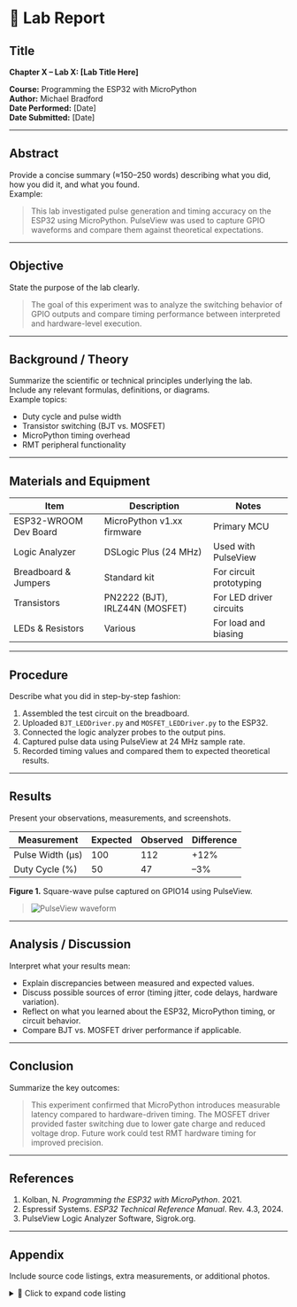 # 🧠 Lab Report

## Title
**Chapter X – Lab X: [Lab Title Here]**

**Course:** Programming the ESP32 with MicroPython  
**Author:** Michael Bradford  
**Date Performed:** [Date]  
**Date Submitted:** [Date]  

---

## Abstract
Provide a concise summary (≈150–250 words) describing what you did, how you did it, and what you found.  
Example:  
> This lab investigated pulse generation and timing accuracy on the ESP32 using MicroPython. PulseView was used to capture GPIO waveforms and compare them against theoretical expectations.

---

## Objective
State the purpose of the lab clearly.  
> The goal of this experiment was to analyze the switching behavior of GPIO outputs and compare timing performance between interpreted and hardware-level execution.

---

## Background / Theory
Summarize the scientific or technical principles underlying the lab.  
Include any relevant formulas, definitions, or diagrams.  
Example topics:
- Duty cycle and pulse width
- Transistor switching (BJT vs. MOSFET)
- MicroPython timing overhead
- RMT peripheral functionality

---

## Materials and Equipment
| Item | Description | Notes |
|------|--------------|-------|
| ESP32-WROOM Dev Board | MicroPython v1.xx firmware | Primary MCU |
| Logic Analyzer | DSLogic Plus (24 MHz) | Used with PulseView |
| Breadboard & Jumpers | Standard kit | For circuit prototyping |
| Transistors | PN2222 (BJT), IRLZ44N (MOSFET) | For LED driver circuits |
| LEDs & Resistors | Various | For load and biasing |

---

## Procedure
Describe what you did in step-by-step fashion:
1. Assembled the test circuit on the breadboard.  
2. Uploaded `BJT_LEDDriver.py` and `MOSFET_LEDDriver.py` to the ESP32.  
3. Connected the logic analyzer probes to the output pins.  
4. Captured pulse data using PulseView at 24 MHz sample rate.  
5. Recorded timing values and compared them to expected theoretical results.

---

## Results
Present your observations, measurements, and screenshots.

| Measurement | Expected | Observed | Difference |
|--------------|-----------|-----------|-------------|
| Pulse Width (µs) | 100 | 112 | +12% |
| Duty Cycle (%) | 50 | 47 | –3% |

**Figure 1.** Square-wave pulse captured on GPIO14 using PulseView.

> ![PulseView waveform](./images/pulseview_capture.png)

---

## Analysis / Discussion
Interpret what your results mean:
- Explain discrepancies between measured and expected values.  
- Discuss possible sources of error (timing jitter, code delays, hardware variation).  
- Reflect on what you learned about the ESP32, MicroPython timing, or circuit behavior.  
- Compare BJT vs. MOSFET driver performance if applicable.

---

## Conclusion
Summarize the key outcomes:
> This experiment confirmed that MicroPython introduces measurable latency compared to hardware-driven timing. The MOSFET driver provided faster switching due to lower gate charge and reduced voltage drop. Future work could test RMT hardware timing for improved precision.

---

## References
1. Kolban, N. *Programming the ESP32 with MicroPython*. 2021.  
2. Espressif Systems. *ESP32 Technical Reference Manual*. Rev. 4.3, 2024.  
3. PulseView Logic Analyzer Software, Sigrok.org.

---

## Appendix
Include source code listings, extra measurements, or additional photos.

<details>
<summary>📄 Click to expand code listing</summary>

```python
# Example code snippet
from machine import Pin
import time

led = Pin(14, Pin.OUT)
while True:
    led.value(1)
    time.sleep_us(100)
    led.value(0)
    time.sleep_us(100)
